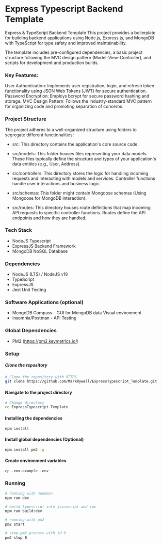 # Express Typescript Backend Template

Express & TypeScript Backend Template
This project provides a boilerplate for building backend applications using Node.js, Express.js, and MongoDB with TypeScript for type safety and improved maintainability.

The template includes pre-configured dependencies, a basic project structure following the MVC design pattern (Model-View-Controller), and scripts for development and production builds.

### Key Features:

User Authentication: Implements user registration, login, and refresh token functionality using JSON Web Tokens (JWT) for secure authentication.
Password Encryption: Employs bcrypt for secure password hashing and storage.
MVC Design Pattern: Follows the industry-standard MVC pattern for organizing code and promoting separation of concerns.

### Project Structure

The project adheres to a well-organized structure using folders to segregate different functionalities:

* src: This directory contains the application's core source code.

* src/models: This folder houses files representing your data models. These files typically define the structure and types of your application's data entities (e.g., User, Address).
  
* src/controllers: This directory stores the logic for handling incoming requests and interacting with models and services. Controller functions handle user interactions and business logic.
  
* src/schemas: This folder might contain Mongoose schemas (Using Mongoose for MongoDB interaction).
  
* src/routes: This directory houses route definitions that map incoming API requests to specific controller functions. Routes define the API endpoints and how they are handled.

### Tech Stack
* NodeJS Typescript
* ExpressJS Backend Framework
* MongoDB NoSQL Database

### Dependencies
* NodeJS (LTS) / NodeJS v19
* TypeScript
* ExpressJS
* Jest Unit Testing


### Software Applications (optional)
* MongoDB Compass - GUI for MongoDB data Visual environment
* Insomnia/Postman - API Testing

### Global Dependencies
* PM2 (https://pm2.keymetrics.io/)

### Setup

##### Clone the repository
```bash
# Clone the repository with HTTPS
git clone https://github.com/MarkRywell/ExpressTypescript_Template.git
```

#### Navigate to the project directory
```bash
# Change directory
cd ExpressTypescript_Template
```

#### Installing the dependencies
```bash
npm install
```

#### Install global dependencies (Optional)
```bash
npm install pm2 -g
```

#### Create environment variables
```bash
cp .env.example .env
```

### Running
```bash
# running with nodemon
npm run dev
```

```bash
# build typescript into javascript and run
npm run build:dev
```

```bash
# running with pm2
pm2 start
```

```bash
# stop pm2 process with id 0
pm2 stop 0
```
